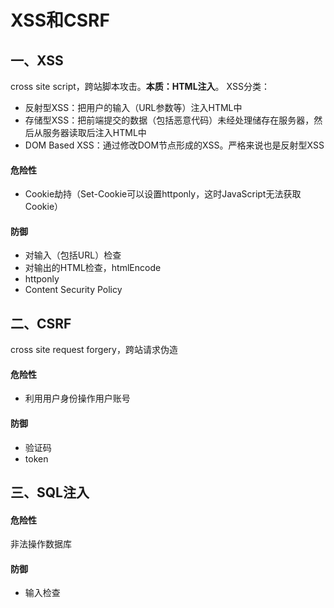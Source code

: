 # XSS和CSRF

## 一、XSS

cross site script，跨站脚本攻击。**本质：HTML注入**。
XSS分类：

* 反射型XSS：把用户的输入（URL参数等）注入HTML中
* 存储型XSS：把前端提交的数据（包括恶意代码）未经处理储存在服务器，然后从服务器读取后注入HTML中
* DOM Based XSS：通过修改DOM节点形成的XSS。严格来说也是反射型XSS

#### 危险性

* Cookie劫持（Set-Cookie可以设置httponly，这时JavaScript无法获取Cookie）

#### 防御

* 对输入（包括URL）检查
* 对输出的HTML检查，htmlEncode
* httponly
* Content Security Policy

## 二、CSRF

cross site request forgery，跨站请求伪造

#### 危险性

* 利用用户身份操作用户账号

#### 防御

* 验证码
* token

## 三、SQL注入

#### 危险性

非法操作数据库

#### 防御

* 输入检查
